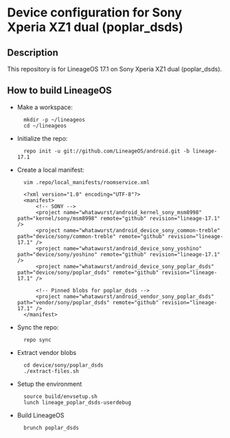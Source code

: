 Device configuration for Sony Xperia XZ1 dual (poplar_dsds)
========================================================

Description
-----------

This repository is for LineageOS 17.1 on Sony Xperia XZ1 dual (poplar_dsds).

How to build LineageOS
----------------------

* Make a workspace:

        mkdir -p ~/lineageos
        cd ~/lineageos

* Initialize the repo:

        repo init -u git://github.com/LineageOS/android.git -b lineage-17.1

* Create a local manifest:

        vim .repo/local_manifests/roomservice.xml

        <?xml version="1.0" encoding="UTF-8"?>
        <manifest>
            <!-- SONY -->
            <project name="whatawurst/android_kernel_sony_msm8998" path="kernel/sony/msm8998" remote="github" revision="lineage-17.1" />
            <project name="whatawurst/android_device_sony_common-treble" path="device/sony/common-treble" remote="github" revision="lineage-17.1" />
            <project name="whatawurst/android_device_sony_yoshino" path="device/sony/yoshino" remote="github" revision="lineage-17.1" />
            <project name="whatawurst/android_device_sony_poplar_dsds" path="device/sony/poplar_dsds" remote="github" revision="lineage-17.1" />

            <!-- Pinned blobs for poplar_dsds -->
            <project name="whatawurst/android_vendor_sony_poplar_dsds" path="vendor/sony/poplar_dsds" remote="github" revision="lineage-17.1" />
        </manifest>

* Sync the repo:

        repo sync

* Extract vendor blobs

        cd device/sony/poplar_dsds
        ./extract-files.sh

* Setup the environment

        source build/envsetup.sh
        lunch lineage_poplar_dsds-userdebug

* Build LineageOS

        brunch poplar_dsds
